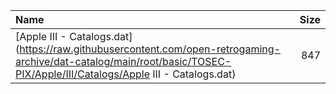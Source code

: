 |Name|Size|
|:---|---:|
|[Apple III - Catalogs.dat](https://raw.githubusercontent.com/open-retrogaming-archive/dat-catalog/main/root/basic/TOSEC-PIX/Apple/III/Catalogs/Apple III - Catalogs.dat)|847|
